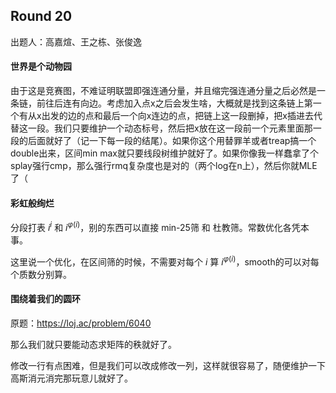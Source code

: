 ## Round 20

出题人：高嘉煊、王之栋、张俊逸

#### 世界是个动物园

由于这是竞赛图，不难证明联盟即强连通分量，并且缩完强连通分量之后必然是一条链，前往后连有向边。考虑加入点x之后会发生啥，大概就是找到这条链上第一个有从x出发的边的点和最后一个向x连边的点，把链上这一段删掉，把x插进去代替这一段。我们只要维护一个动态标号，然后把x放在这一段前一个元素里面那一段的后面就好了（记一下每一段的结尾）。如果你这个用替罪羊或者treap搞一个double出来，区间min max就只要线段树维护就好了。如果你像我一样蠢拿了个splay强行cmp，那么强行rmq复杂度也是对的（两个log在n上），然后你就MLE了（

#### 彩虹般绚烂

分段打表 $i^i$ 和 $i^{\varphi(i)}$，别的东西可以直接 min-25筛 和 杜教筛。常数优化各凭本事。

这里说一个优化，在区间筛的时候，不需要对每个 $i$ 算 $i^{\varphi(i)}$，smooth的可以对每个质数分别算。

#### 围绕着我们的圆环

原题：https://loj.ac/problem/6040

那么我们就只要能动态求矩阵的秩就好了。

修改一行有点困难，但是我们可以改成修改一列，这样就很容易了，随便维护一下高斯消元消完那玩意儿就好了。